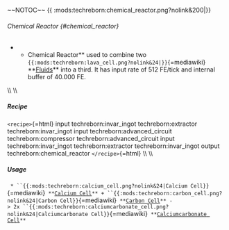 \~\~NOTOC\~\~ {{ :mods:techreborn:chemical_reactor.png?nolink&200\|}}

###### Chemical Reactor {#chemical_reactor}

-   -   Chemical Reactor\*\* used to combine two
        `{{:mods:techreborn:lava_cell.png?nolink&24|}}`{=mediawiki}
        \*\*[Fluids](items:fluid "wikilink")\*\* into a third. It has
        input rate of 512 FE/tick and internal buffer of 40.000 FE.

\\\\ \\\\

##### Recipe

`<recipe>`{=html} input techreborn:invar_ingot techreborn:extractor
techreborn:invar_ingot input techreborn:advanced_circuit
techreborn:compressor techreborn:advanced_circuit input
techreborn:invar_ingot techreborn:extractor techreborn:invar_ingot
output techreborn:chemical_reactor `</recipe>`{=html} \\\\ \\\\

##### Usage

` * ``{{:mods:techreborn:calcium_cell.png?nolink&24|Calcium Cell}}`{=mediawiki}` **`[`Calcium Cell`](items:fluid:calcium_cell "wikilink")`** + ``{{:mods:techreborn:carbon_cell.png?nolink&24|Carbon Cell}}`{=mediawiki}` **`[`Carbon Cell`](items:fluid:carbon_cell "wikilink")`** -> 2x ``{{:mods:techreborn:calciumcarbonate_cell.png?nolink&24|Calciumcarbonate Cell}}`{=mediawiki}` **`[`Calciumcarbonate Cell`](items:fluid:calciumcarbonate_cell "wikilink")`**`

